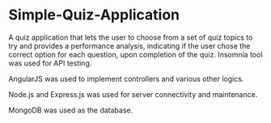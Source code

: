 # Simple-Quiz-Application

A quiz application that lets the user to choose from a set of quiz topics to try and provides a performance analysis, indicating if the user chose the correct option for each question, upon completion of the quiz. Insomnia tool was used for API testing. 

AngularJS was used to implement controllers and various other logics. 

Node.js and Express.js was used for server connectivity and maintenance. 

MongoDB was used as the database.
